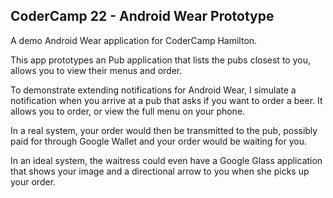## CoderCamp 22 - Android Wear Prototype ##

A demo Android Wear application for CoderCamp Hamilton.

This app prototypes an Pub application that lists the 
pubs closest to you, allows you to view their menus and order. 

To demonstrate extending notifications for Android Wear, I 
simulate a notification when you arrive at a pub that asks 
if you want to order a beer. It allows you to order, or view 
the full menu on your phone.

In a real system, your order would then be transmitted to 
the pub, possibly paid for through Google Wallet and your 
order would be waiting for you.

In an ideal system, the waitress could even have a Google 
Glass application that shows your image and a directional arrow to you when she picks up your order.
